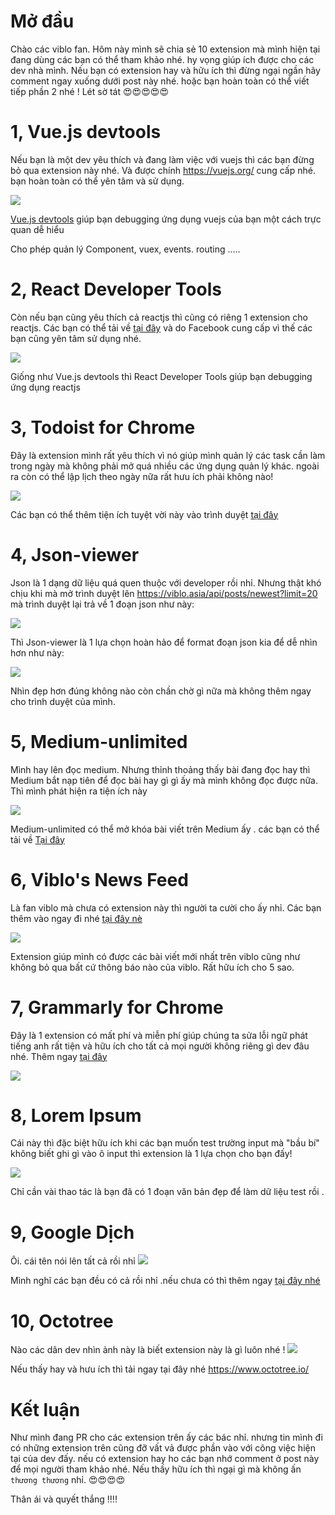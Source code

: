 # Mở đầu
Chào các viblo fan. Hôm này mình sẽ chia sẻ 10 extension  mà mình hiện tại đang dùng các bạn có thể tham khảo nhé. hy vọng giúp ích được cho các dev nhà mình. Nếu bạn có  extension hay và hữu ích thì đừng ngại ngần hãy comment ngay xuống dưới post này nhé. hoặc bạn hoàn toàn có thể viết tiếp phần 2 nhé ! Lét sờ tát :heart_eyes::heart_eyes::heart_eyes::heart_eyes::heart_eyes:
# 1, Vue.js devtools
Nếu bạn là một dev yêu thích và đang làm việc với vuejs thì các bạn đừng bỏ qua  extension này nhé. Và được chính https://vuejs.org/ cung cấp nhé. bạn hoàn toàn có thể yên tâm và sử dụng.

![](https://images.viblo.asia/b251c07a-2eda-4b2e-8e11-fe558bb6a8e7.jpg)



[Vue.js devtools](https://chrome.google.com/webstore/detail/vuejs-devtools/nhdogjmejiglipccpnnnanhbledajbpd) giúp bạn debugging  ứng dụng vuejs của bạn một cách trực quan dễ hiểu 

Cho phép quản lý Component, vuex, events. routing  .....
# 2, React Developer Tools
Còn nếu bạn cũng yêu thích cả reactjs thì cũng có riêng 1 extension cho reactjs. Các bạn có thể tải về  [tại đây](https://chrome.google.com/webstore/detail/react-developer-tools/fmkadmapgofadopljbjfkapdkoienihi) và do Facebook cung cấp vì thế các bạn cũng yên tâm sử dụng nhé.

![](https://images.viblo.asia/04b459af-1f01-45ab-84f4-62255044ff78.jpg)


Giống như  Vue.js devtools thì React Developer Tools giúp bạn debugging  ứng dụng reactjs
# 3, Todoist for Chrome
Đây là extension mình rất yêu thích vì nó giúp mình quản lý các task cần làm trong ngày mà không phải mở quá nhiều các ứng dụng quản lý khác. ngoài ra còn có thể lập lịch theo ngày nữa rất hưu ích phải không nào!

![](https://images.viblo.asia/8c1f3a72-2c57-46de-a6c9-d33a16cd5d01.jpg)

Các bạn có thể thêm tiện ích tuyệt vời này vào trình duyệt  [tại đây](https://chrome.google.com/webstore/detail/todoist-for-chrome/jldhpllghnbhlbpcmnajkpdmadaolakh)

# 4, Json-viewer
Json là 1 dạng dữ liệu quá quen thuộc với developer rồi nhỉ. Nhưng thật khó chịu khi mà mở trình duyệt lên https://viblo.asia/api/posts/newest?limit=20 mà trình duyệt lại trả về 1 đoạn json như này: 

![](https://images.viblo.asia/255e0263-b8ea-4120-b151-5d169c4d45e8.png)

Thì Json-viewer là 1 lựa chọn hoàn hảo để format đoạn json kia để dễ nhìn hơn như này: 

![](https://images.viblo.asia/9f9fe349-c06b-417e-aa86-9090291cb3ff.png)

Nhìn đẹp hơn đúng không nào còn chần chờ gì nữa mà không thêm ngay cho trình duyệt của mình.

# 5, Medium-unlimited
Mình hay lên đọc medium. Nhưng thỉnh thoảng thấy bài đang đọc hay thì Medium bắt nạp tiên để đọc bài hay gì gì ấy mà mình không đọc được nữa. Thì mình phát hiện ra tiện ích này 

![](https://images.viblo.asia/caa2fc4b-d45c-4bda-9154-5697324c763a.png)

Medium-unlimited có thể mở khóa bài viết trên Medium ấy . các bạn có thể tải về [Tại đây](https://github.com/manojVivek/medium-unlimited)
# 6, Viblo's News Feed
Là fan viblo mà chưa có extension này thì người ta cười cho ấy nhỉ. Các bạn thêm vào ngay đi nhé [tại đây nè](https://chrome.google.com/webstore/detail/viblos-news-feed/mliahmjgdpkkicelofhbhgiidgljijmj)

![](https://images.viblo.asia/1936b189-c387-47c1-84d2-d4b771c90e79.jpg)

Extension giúp mình có được các bài viết mới nhất trên viblo cũng như không bỏ qua bất cứ thông báo nào của viblo. Rất hữu ích cho 5 sao.
# 7, Grammarly for Chrome
Đây là 1 extension có mất phí và miễn phí giúp chúng ta sửa lỗi ngữ phát tiếng anh rất tiện và hữu ích cho tất cả mọi người không riêng gì dev đâu nhé. Thêm ngay [tại đây](https://chrome.google.com/webstore/detail/grammarly-for-chrome/kbfnbcaeplbcioakkpcpgfkobkghlhen)

![](https://images.viblo.asia/5f5d8080-a40a-47d2-bb6c-1aa4b024d612.jpg)


# 8, Lorem Ipsum
Cái này thì đặc biệt hữu ích khi các bạn muốn test trường input mà "bầu bí" không biết ghi gì vào ô input thì  extension là 1 lựa chọn cho bạn đấy!

![](https://images.viblo.asia/1aab7aef-ef49-4b7e-81c8-6b8b98a58200.jpg)

Chỉ cần vài thao tác là bạn đã có 1 đoạn văn bản đẹp để làm dữ liệu test rồi .
# 9, Google Dịch
Ôi. cái tên nói lên tất cả rồi nhỉ 
![](https://images.viblo.asia/d30571db-3cb3-4494-b283-07f8376e8252.jpg)

Mình nghĩ các bạn đều có cả rồi nhỉ .nếu chưa có thì thêm ngay  [tại đây nhé ](https://chrome.google.com/webstore/detail/google-translate/aapbdbdomjkkjkaonfhkkikfgjllcleb)
# 10, Octotree
Nào các dân dev nhìn ảnh này là biết extension này là gì luôn nhé !
![](https://www.octotree.io/_nuxt/img/1c8e9ec.gif)

Nếu thấy hay và hưu ích thì tải ngay tại đây nhé https://www.octotree.io/


# Kết luận
Như mình đang PR cho các extension  trên ấy các bác nhỉ. nhưng tin mình đi có những extension trên cũng đỡ vất vả được phần vào với công việc hiện tại của dev đấy. nếu có extension hay ho các bạn nhớ comment ở post này để mọi người tham khảo nhé.
Nếu thấy hữu ích thì ngại gì mà không ấn `thương thương` nhỉ.  :heart_eyes::heart_eyes::heart_eyes::heart_eyes:

Thân ái và quyết thắng !!!!